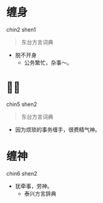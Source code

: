# 缠身
chin2 shen1
> 东台方言词典
- 脱不开身
  - 公务繁忙，杂事～。

# 𢷹神
chin5 shen2
> 东台方言词典
- 因为烦琐的事务缠手，很费精气神。

# 缠神
chin6 shen2
+ 犹牵事，劳神。
  * 泰兴方言辞典
<!--
泰兴方言辞典“牵神”
-->
